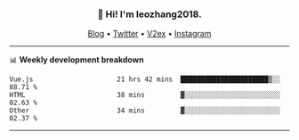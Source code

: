 <h3 align="center">👋 Hi! I'm leozhang2018.</h3>
<p align="center">
  <a href="https://leozhang2018.me">Blog</a> •
  <a href="https://twitter.com/leozhang2018">Twitter</a> •
  <a href="https://www.v2ex.com/member/leozhang">V2ex</a> •
  <a href="https://www.instagram.com/leozhanghere">Instagram</a>
</p>

-------

📊 **Weekly development breakdown**
<!--START_SECTION:waka-->

```text
Vue.js                     21 hrs 42 mins  ██████████████████████▒░░   88.71 %
HTML                       38 mins         ▓░░░░░░░░░░░░░░░░░░░░░░░░   02.63 %
Other                      34 mins         ▓░░░░░░░░░░░░░░░░░░░░░░░░   02.37 %
```

<!--END_SECTION:waka-->
-------
